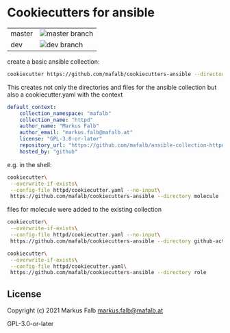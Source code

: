 # Cookiecutters for ansible

|||
|---|---|
|master|![master branch](https://github.com/mafalb/cookiecutters-ansible/workflows/CI/badge.svg?branch=master)|
|dev|![dev branch](https://github.com/mafalb/cookiecutters-ansible/workflows/CI/badge.svg?branch=dev)|

create a basic ansible collection:

```bash
cookiecutter https://github.com/mafalb/cookiecutters-ansible --directory collection
```

This creates not only the directories and files for the ansible collection but also a cookiecutter.yaml with the context

```yaml
default_context:
    collection_namespace: "mafalb"
    collection_name: "httpd"
    author_name: "Markus Falb"
    author_email: "markus.falb@mafalb.at"
    license: "GPL-3.0-or-later"
    repository_url: "https://github.com/mafalb/ansible-collection-httpd"
    hosted_by: "github"
```

e.g. in the shell:

```bash
cookiecutter\
 --overwrite-if-exists\
 --config-file httpd/cookiecutter.yaml --no-input\
 https://github.com/mafalb/cookiecutters-ansible --directory molecule
```

files for molecule were added to the existing collection

```bash
cookiecutter\
 --overwrite-if-exists\
 --config-file httpd/cookiecutter.yaml --no-input\
 https://github.com/mafalb/cookiecutters-ansible --directory github-actions
```

```bash
cookiecutter\
 --overwrite-if-exists\
 --config-file httpd/cookiecutter.yaml\
 https://github.com/mafalb/cookiecutters-ansible --directory role
```

## License

Copyright (c) 2021 Markus Falb <markus.falb@mafalb.at>

GPL-3.0-or-later
